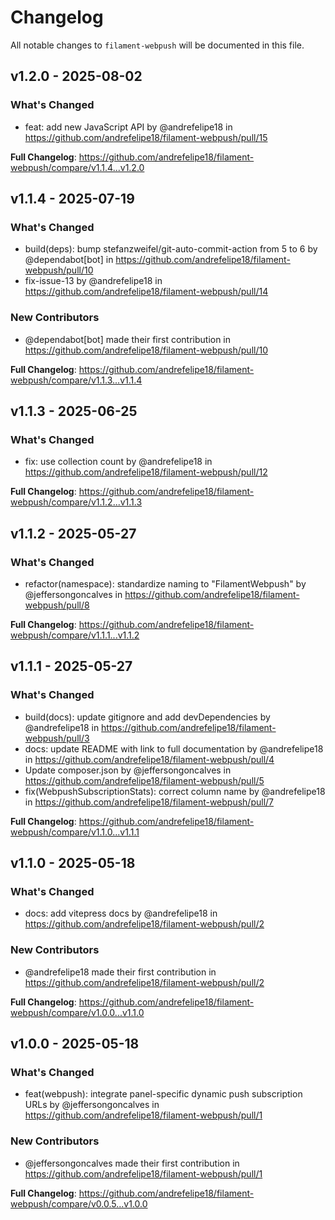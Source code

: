 # Changelog

All notable changes to `filament-webpush` will be documented in this file.

## v1.2.0 - 2025-08-02

### What's Changed

* feat: add new JavaScript API by @andrefelipe18 in https://github.com/andrefelipe18/filament-webpush/pull/15

**Full Changelog**: https://github.com/andrefelipe18/filament-webpush/compare/v1.1.4...v1.2.0

## v1.1.4 - 2025-07-19

### What's Changed

* build(deps): bump stefanzweifel/git-auto-commit-action from 5 to 6 by @dependabot[bot] in https://github.com/andrefelipe18/filament-webpush/pull/10
* fix-issue-13 by @andrefelipe18 in https://github.com/andrefelipe18/filament-webpush/pull/14

### New Contributors

* @dependabot[bot] made their first contribution in https://github.com/andrefelipe18/filament-webpush/pull/10

**Full Changelog**: https://github.com/andrefelipe18/filament-webpush/compare/v1.1.3...v1.1.4

## v1.1.3 - 2025-06-25

### What's Changed

* fix: use collection count by @andrefelipe18 in https://github.com/andrefelipe18/filament-webpush/pull/12

**Full Changelog**: https://github.com/andrefelipe18/filament-webpush/compare/v1.1.2...v1.1.3

## v1.1.2 - 2025-05-27

### What's Changed

* refactor(namespace): standardize naming to "FilamentWebpush" by @jeffersongoncalves in https://github.com/andrefelipe18/filament-webpush/pull/8

**Full Changelog**: https://github.com/andrefelipe18/filament-webpush/compare/v1.1.1...v1.1.2

## v1.1.1 - 2025-05-27

### What's Changed

* build(docs): update gitignore and add devDependencies  by @andrefelipe18 in https://github.com/andrefelipe18/filament-webpush/pull/3
* docs: update README with link to full documentation  by @andrefelipe18 in https://github.com/andrefelipe18/filament-webpush/pull/4
* Update composer.json by @jeffersongoncalves in https://github.com/andrefelipe18/filament-webpush/pull/5
* fix(WebpushSubscriptionStats): correct column name  by @andrefelipe18 in https://github.com/andrefelipe18/filament-webpush/pull/7

**Full Changelog**: https://github.com/andrefelipe18/filament-webpush/compare/v1.1.0...v1.1.1

## v1.1.0 - 2025-05-18

### What's Changed

* docs: add vitepress docs by @andrefelipe18 in https://github.com/andrefelipe18/filament-webpush/pull/2

### New Contributors

* @andrefelipe18 made their first contribution in https://github.com/andrefelipe18/filament-webpush/pull/2

**Full Changelog**: https://github.com/andrefelipe18/filament-webpush/compare/v1.0.0...v1.1.0

## v1.0.0 - 2025-05-18

### What's Changed

* feat(webpush): integrate panel-specific dynamic push subscription URLs by @jeffersongoncalves in https://github.com/andrefelipe18/filament-webpush/pull/1

### New Contributors

* @jeffersongoncalves made their first contribution in https://github.com/andrefelipe18/filament-webpush/pull/1

**Full Changelog**: https://github.com/andrefelipe18/filament-webpush/compare/v0.0.5...v1.0.0
